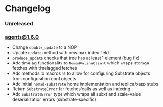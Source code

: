 # Changelog

### Unreleased

### agents@1.6.0

- Change `double_update` to a NOP
- Update `update` method with new max index field
- `produce_update` checks that tree has at least 1 element (bug fix)
- Add timelag functionality to `NomadOnlineClient` which wraps storage fetches with timelagged fetches
- Add methods to macros.rs to allow for configuring Substrate objects from configuration conf objects
- Add initial `nomad-substrate` home implementation and replica/xapp stubs
- Return `SubstrateError` for fetches/calls as well as indexing
- Add `SubstrateError` type which wraps all subxt and scale-value deserialization errors (substrate-specific)
